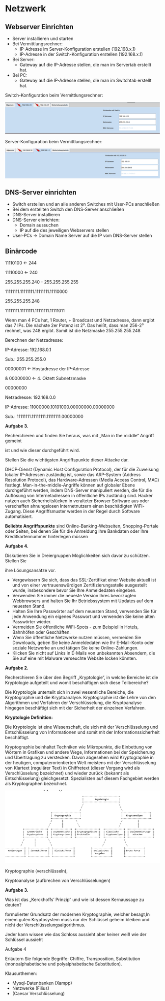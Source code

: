 # Netzwerk

## Webserver Einrichten

- Server installieren und starten
- Bei Vermittlungsrechner:
    - IP-Adresse im Server-Konfiguration erstellen (192.168.x.1)
    - IP-Adresse in der Switch-Konfiguration erstellen (192.168.x.1)
- Bei Server:
    - Gateway auf die IP-Adresse stellen, die man im Servertab erstellt hat.
- Bei PC:
    - Gateway auf die IP-Adresse stellen, die man im Switchtab erstellt hat.

Switch-Konfiguration beim Vermittlungsrechner:

![Netzwerke%20und%20Datenbanken/image3.png](Netzwerke%20und%20Datenbanken/image3.png)

Server-Konfiguration beim Vermittlungsrechner:

![Netzwerke%20und%20Datenbanken/image2.png](Netzwerke%20und%20Datenbanken/image2.png)

## ************************************DNS-Server einrichten************************************

- Switch erstellen und an alle anderen Switches mit User-PCs anschließen
- Bei dem erstellten Switch den DNS-Server anschließen
- DNS-Server installieren
- DNS-Server einrichten:
    - Domain aussuchen
    - IP auf die des jeweiligen Webservers stellen
- User-PCs → Domain Name Server auf die IP vom DNS-Server stellen

## Binärcode

11110100 ← 244

11110000 ← 240

255.255.255.240 - 255.255.255.255

11111111.11111111.11111111.11110000

255.255.255.248

11111111.11111111.11111111.11111011

Wenn man 4 PCs hat, 1 Router, + Broadcast und Netzadresse, dann ergibt das 7 IPs. Die nächste 2er Potenz ist 2³. Das heißt, dass man 256-2³ rechnet, was 248 ergibt. Somit ist die Netzmaske 255.255.255.248

Berechnen der Netzadresse:

IP-Adresse: 192.168.0.1

Sub.: 255.255.255.0

00000001 ← Hostadresse der IP-Adresse

& 00000000 ← 4. Oktett Subnetzmaske

00000000

Netzadresse: 192.168.0.0

IP-Adresse: 11000000.10101000.00000000.00000000

Sub.: 11111111.11111111.11111111.00000000

**Aufgabe 3.**

Recherchieren und finden Sie heraus, was mit „Man in the middle“ Angriff gemeint

ist und wie dieser durchgeführt wird.

Stellen Sie die wichtigsten Angriffspunkte dieser Attacke dar.

DHCP-Dienst (Dynamic Host Configuration Protocol), der für die Zuweisung lokaler IP-Adressen zuständig ist, sowie das ARP-System (Address Resolution Protocol), das Hardware-Adressen (Media Access Control, MAC) festlegt. Man-in-the-middle-Angriffe können auf globaler Ebene durchgeführt werden, indem DNS-Server manipuliert werden, die für die Auflösung von Internetadressen in öffentliche IPs zuständig sind. Hacker nutzen auch Sicherheitslücken in veralteter Browser Software aus oder verschaffen ahnungslosen Internetnutzern einen beschädigten WiFi-Zugang. Diese Angriffsmuster werden in der Regel durch Software automatisiert.

**Beliebte Angriffspunkte** sind Online-Banking-Webseiten, Shopping-Portale oder Seiten, bei denen Sie für die Anmeldung Ihre Bankdaten oder Ihre Kreditkartennummer hinterlegen müssen

**Aufgabe 4.**

Diskutieren Sie in Dreiergruppen Möglichkeiten sich davor zu schützen. Stellen Sie

ihre Lösungsansätze vor.

- Vergewissern Sie sich, dass das SSL-Zertifikat einer Website aktuell ist und von einer vertrauenswürdigen Zertifizierungsstelle ausgestellt wurde, insbesondere bevor Sie Ihre Anmeldedaten eingeben.
- Verwenden Sie immer die neueste Version Ihres bevorzugten Webbrowsers und halten Sie Ihr Betriebssystem mit Updates auf dem neuesten Stand.
- Halten Sie Ihre Passwörter auf dem neuesten Stand, verwenden Sie für jede Anwendung ein eigenes Passwort und verwenden Sie keine alten Passwörter wieder.
- Vermeiden Sie öffentliche WiFi-Spots - zum Beispiel in Hotels, Bahnhöfen oder Geschäften.
- Wenn Sie öffentliche Netzwerke nutzen müssen, vermeiden Sie Downloads, geben Sie keine Anmeldedaten wie Ihr E-Mail-Konto oder soziale Netzwerke an und tätigen Sie keine Online-Zahlungen.
- Klicken Sie nicht auf Links in E-Mails von unbekannten Absendern, die Sie auf eine mit Malware verseuchte Website locken könnten.

**Aufgabe 2.**

Recherchieren Sie über den Begriff „Kryptologie“, in welche Bereiche ist die Kryptologie aufgeteilt und womit beschäftigen sich diese Teilbereiche?

Die Kryptologie unterteilt sich in zwei wesentliche Bereiche, die Kryptographie und die Kryptoanalyse. Kryptographie ist die Lehre von den Algorithmen und Verfahren der Verschlüsselung, die Kryptoanalyse hingegen beschäftigt sich mit der Sicherheit der einzelnen Verfahren.

**Kryptologie Definition:**

Die Kryptologie ist eine Wissenschaft, die sich mit der Verschlüsselung und Entschlüsselung von Informationen und somit mit der Informationssicherheit beschäftigt.

Kryptographie beinhaltet Techniken wie Mikropunkte, die Einbettung von Wörtern in Grafiken und andere Wege, Informationen bei der Speicherung und Übertragung zu verstecken. Davon abgesehen wird Kryptographie in der heutigen, computerorientierten Welt meistens mit der Verschlüsselung von Klartext (regulärer Text) in Chiffretext (dieser Vorgang wird als Verschlüsselung bezeichnet) und wieder zurück (bekannt als Entschlüsselung) gleichgesetzt. Spezialisten auf diesem Fachgebiet werden als Kryptographen bezeichnet.

![Netzwerk/image1.png](Netzwerk/image1.png)

Kryptographie (verschlüsseln),

Kryptoanalyse (aufbrechen von Verschlüsselungen)

**Aufgabe 3.**

Was ist das „Kerckhoffs’ Prinzip“ und wie ist dessen Kernaussage zu deuten?

formulierter Grundsatz der modernen Kryptographie, welcher besagt,In einem guten Kryptosystem muss nur der Schlüssel geheim bleiben und nicht der Verschlüsselungsalgorithmus.

Jeder kann wissen wie das Schloss aussieht aber keiner weiß wie der Schlüssel aussieht

Aufgabe 4

Erläutern Sie folgende Begriffe: Chiffre, Transposition, Substitution (monoalphabetische und polyalphabetische Substitution).

Klausurthemen:

- Mysql-Datenbanken (Xampp)
- Netzwerke (Filius)
- (Caesar Verschlüsselung)